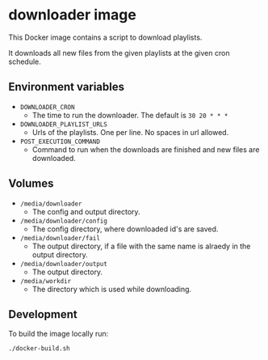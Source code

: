 # downloader image

This Docker image contains a script to download playlists.

It downloads all new files from the given playlists at the given cron schedule.


## Environment variables

- `DOWNLOADER_CRON`
    - The time to run the downloader. The default is `30 20 * * *`
- `DOWNLOADER_PLAYLIST_URLS`
    - Urls of the playlists. One per line. No spaces in url allowed.
- `POST_EXECUTION_COMMAND`
    - Command to run when the downloads are finished and new files are downloaded.


## Volumes

- `/media/downloader`
    - The config and output directory.
- `/media/downloader/config`
    - The config directory, where downloaded id's are saved.
- `/media/downloader/fail`
    - The output directory, if a file with the same name is alraedy in the output directory.
- `/media/downloader/output`
    - The output directory.
- `/media/workdir`
    - The directory which is used while downloading.


## Development

To build the image locally run:
```bash
./docker-build.sh
```
